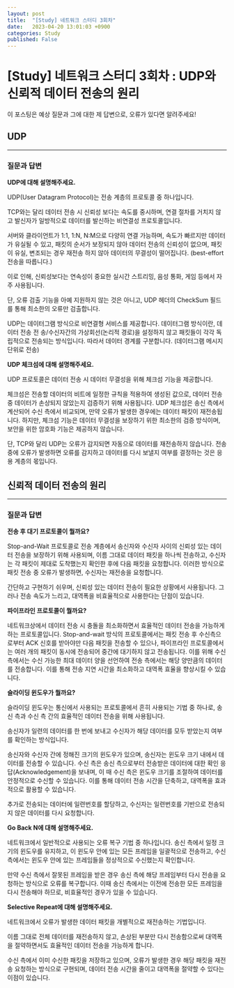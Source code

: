 ```yaml
---
layout: post
title:  "[Study] 네트워크 스터디 3회차"
date:   2023-04-20 13:01:03 +0900
categories: Study
published: False
---
```


# [Study] 네트워크 스터디 3회차 : UDP와 신뢰적 데이터 전송의 원리

이 포스팅은 예상 질문과 그에 대한 제 답변으로, 오류가 있다면 알려주세요!

## UDP

---

### 질문과 답변

**UDP에 대해 설명해주세요.**

UDP(User Datagram Protocol)는 전송 계층의 프로토콜 중 하나입니다. 

TCP와는 달리 데이터 전송 시 신뢰성 보다는 속도를 중시하며, 연결 절차를 거치지 않고 발신자가 일방적으로 데이터를 발신하는 비연결성 프로토콜입니다.

서버와 클라이언트가 1:1, 1:N, N:M으로 다양히 연결 가능하며, 속도가 빠르지만 데이터가 유실될 수 있고, 패킷의 순서가 보장되지 않아 데이터 전송의 신뢰성이 없으며, 패킷이 유실, 변조되는 경우 재전송 하지 않아 데이터의 무결성이 떨어집니다. (best-effort 전송을 따릅니다.)

이로 인해, 신뢰성보다는 연속성이 중요한 실시간 스트리밍, 음성 통화, 게임 등에서 자주 사용됩니다. 

단, 오류 검출 기능을 아예 지원하지 않는 것은 아니고, UDP 헤더의 CheckSum 필드를 통해 최소한의 오류만 검출합니다.

UDP는 데이터그램 방식으로 비연결형 서비스를 제공합니다.
데이터그램 방식이란, 데이터 전송 전 송/수신자간의 가상회선(논리적 경로)을 설정하지 않고 패킷들이 각각 독립적으로 전송되는 방식입니다. 따라서 데이터 경계를 구분합니다. (데이터그램 메시지 단위로 전송)
    
    
**UDP 체크섬에 대해 설명해주세요.**

UDP 프로토콜은 데이터 전송 시 데이터 무결성을 위해 체크섬 기능을 제공합니다. 

체크섬은 전송할 데이터의 비트에 일정한 규칙을 적용하여 생성된 값으로, 데이터 전송 중 데이터가 손상되지 않았는지 검증하기 위해 사용됩니다. 
UDP 체크섬은 송신 측에서 계산되어 수신 측에서 비교되며, 만약 오류가 발생한 경우에는 데이터 패킷이 재전송됩니다. 
하지만, 체크섬 기능은 데이터 무결성을 보장하기 위한 최소한의 검증 방식이며, 보안을 위한 암호화 기능은 제공하지 않습니다.

단, TCP와 달리 UDP는 오류가 감지되면 자동으로 데이터를 재전송하지 않습니다. 전송 중에 오류가 발생하면 오류를 감지하고 데이터를 다시 보낼지 여부를 결정하는 것은 응용 계층의 몫입니다.

## 신뢰적 데이터 전송의 원리

---

### 질문과 답변

**전송 후 대기 프로토콜이 뭘까요?**

Stop-and-Wait 프로토콜로 전송 계층에서 송신자와 수신자 사이의 신뢰성 있는 데이터 전송을 보장하기 위해 사용되며, 이름 그대로 데이터 패킷을 하나씩 전송하고, 수신자는 각 패킷이 제대로 도착했는지 확인한 후에 다음 패킷을 요청합니다. 이러한 방식으로 패킷 전송 중 오류가 발생하면, 수신자는 재전송을 요청합니다. 

간단하고 구현하기 쉬우며, 신뢰성 있는 데이터 전송이 필요한 상황에서 사용됩니다. 그러나 전송 속도가 느리고, 대역폭을 비효율적으로 사용한다는 단점이 있습니다.
    
**파이프라인 프로토콜이 뭘까요?**

네트워크상에서 데이터 전송 시 충돌을 최소화하면서 효율적인 데이터 전송을 가능하게 하는 프로토콜입니다. 
Stop-and-wait 방식의 프로토콜에서는 패킷 전송 후 수신측으로부터 ACK 신호를 받아야만 다음 패킷을 전송할 수 있으나, 파이프라인 프로토콜에서는 여러 개의 패킷이 동시에 전송되어 중간에 대기하지 않고 전송됩니다. 
이를 위해 수신측에서는 수신 가능한 최대 데이터 양을 선언하여 전송 측에서는 해당 양만큼의 데이터를 전송합니다. 이를 통해 전송 지연 시간을 최소화하고 대역폭 효율을 향상시킬 수 있습니다.
    
**슬라이딩 윈도우가 뭘까요?**

슬라이딩 윈도우는 통신에서 사용되는 프로토콜에서 흔히 사용되는 기법 중 하나로, 송신 측과 수신 측 간의 효율적인 데이터 전송을 위해 사용됩니다. 

송신자가 일련의 데이터를 한 번에 보내고 수신자가 해당 데이터를 모두 받았는지 여부를 확인하는 방식입니다. 

송신자와 수신자 간에 정해진 크기의 윈도우가 있으며, 송신자는 윈도우 크기 내에서 데이터를 전송할 수 있습니다. 수신 측은 송신 측으로부터 전송받은 데이터에 대한 확인 응답(Acknowledgement)을 보내며, 이 때 수신 측은 윈도우 크기를 조절하여 데이터를 안정적으로 수신할 수 있습니다. 이를 통해 데이터 전송 시간을 단축하고, 대역폭을 효과적으로 활용할 수 있습니다.

추가로 전송되는 데이터에 일련번호를 할당하고, 수신자는 일련번호를 기반으로 전송되지 않은 데이터를 다시 요청합니다.
    
    
**Go Back N에 대해 설명해주세요.**

네트워크에서 일반적으로 사용되는 오류 복구 기법 중 하나입니다. 
송신 측에서 일정 크기의 윈도우를 유지하고, 이 윈도우 안에 있는 모든 프레임을 일괄적으로 전송하고, 수신 측에서는 윈도우 안에 있는 프레임들을 정상적으로 수신했는지 확인합니다. 

만약 수신 측에서 잘못된 프레임을 받은 경우 송신 측에 해당 프레임부터 다시 전송을 요청하는 방식으로 오류를 복구합니다. 이때 송신 측에서는 이전에 전송한 모든 프레임을 다시 전송해야 하므로, 비효율적인 경우가 있을 수 있습니다.
    
    
**Selective Repeat에 대해 설명해주세요.**

네트워크에서 오류가 발생한 데이터 패킷을 개별적으로 재전송하는 기법입니다. 

이름 그대로 전체 데이터를 재전송하지 않고, 손상된 부분만 다시 전송함으로써 대역폭을 절약하면서도 효율적인 데이터 전송을 가능하게 합니다.

수신 측에서 이미 수신한 패킷을 저장하고 있으며, 오류가 발생한 경우 해당 패킷을 재전송 요청하는 방식으로 구현되며, 데이터 전송 시간을 줄이고 대역폭을 절약할 수 있다는 이점이 있습니다. 